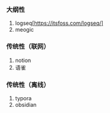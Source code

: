 ### 大纲性
1. logseq[https://itsfoss.com/logseq/]
2. meogic

### 传统性（联网）
1. notion
2. 语雀

### 传统性（离线）
1. typora
2. obsidian
